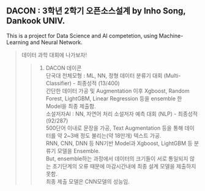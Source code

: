 ## DACON : 3학년 2학기 오픈소스설계 by Inho Song, Dankook UNIV.<br>
This is a project for Data Science and AI competetion, using Machine-Learning and Neural Network.<br>

> 데이터 과학 대회에 나가보자! 
>	> 1. DACON 데이콘 <br>
단국대 천체모형 : ML, NN, 정형 데이터 분류기 대회 (Multi-Classifier) - 최종성적 (13/400)<br>
간단한 데이터 가공 및 Augmentation 이후 Xgboost, Random Forest, LightGBM, Linear Regression 등을 ensemble 한 Model을 최종 제출함. <br>
소설저자AI : NN, 자연어 처리 소설저자 예측 대회 (NLP) - 최종성적 (92/287)<br>
500단어 이내로 문장을 가공, Text Augmentation 등을 통해 데이터를 약 2~3배 정도 불리는(약 18만개) 텍스트 가공.<br>
RNN, CNN, DNN 등 NN기반 Model과 Xgboost, LightGBM 등 분류기 모델을 Ensemble.<br>
But, ensemble하는 과정에서 데이터의 크기들이 서로 통일되지 않는 초기단계의 오류 때문에 마감시간내에 최종 설계 모델을 제출하지 못함.<br>
최종 제출 모델은 CNN모델의 성능임.<br>
